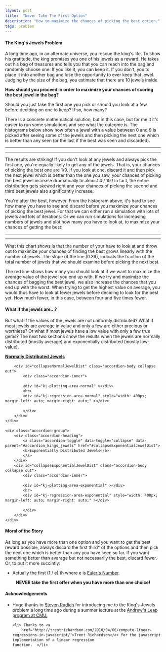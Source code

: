 ```yaml
---
layout: post
title:  "Never Take The First Option"
description: "How to maximize the chances of picking the best option."
tags: problem
---
```

<meta charset="utf-8">
<link rel='stylesheet' href='/css/kings-jewels.css'>

#### The King's Jewels Problem ####
<img itemprop="image" src="/img/itemprop_kings_jewels.png" style='display:none' width=200 height=150>

A long time ago, in an alternate universe, you rescue the king's
life. To show his gratitude, the king promises you one of his jewels as a
reward. He takes out his bag of treasures and tells you that you can 
reach into the bag and randomly choose one. If you like it,
you can keep it. If you don't, you to place it into another bag and 
lose the opportunity to ever keep that jewel. Judging by the size of the
bag, you estimate that there are 10 jewels inside.

**How should you proceed in order to maximize your chances of scoring the best
jewel in the bag?** 

Should you just take the first one you pick or should you
look at a few before deciding on one to keep? If so, how many?

There is a concrete mathematical solution, but in this case, but for me it it's
easier to run some simulations and see what the outcome is. The histograms
below show how often a jewel with a value between 0 and 9 is picked after
seeing some of the jewels and then picking the next one which is better than
any seen (or the last if the best was seen and discarded).

<hr>
<div id="kj-plotting-area" ></div>
<hr>

The results are striking! If you don't look at any jewels and always pick the
first one, you're equally likely to get any of the jewels. That is, your
chances of picking the best one are 1/9. If you look at one, discard it and
then pick the next jewel which is better than the one you saw, your chances of
picking the best jewel increase dramatically to almost 4 / 10.! In fact, the
entire distribution gets skewed right and your chances of picking the second
and third best jewels also significantly increase.

You're after the best, however. From the histogram above, it's hard to see how
many you have to see and discard before you maximize your chances of picking the
best jewel. For that we can either run a simulation with lots of jewels and lots
of iterations. Or we can run simulations for increasing numbers of jewels and 
plot how many you have to look at, to maximize your chances of getting the best:

<hr>
<div id="kj-regression-area" style="width: 400px; margin-left: auto; margin-right: auto;"></div>
<hr>

What this chart shows is that the number of your have to look at and throw out to
maximize your chances of finding the best grows linearly with the number of
jewels. The slope of the line (0.36), indicats the fraction of the total number
of jewels that we should examine before picking the next best. 

The red line shows how many you should look at if we want to maximize the
average value of the jewel you end up with. If we try and maximize the chances
of bagging the best jewel, we also increase the chances that you end up with the
worst. When trying to get the highest value on average, you would thus have to
look at fewer jewels before deciding to look for the best yet. How much fewer,
in this case, between four and five times fewer.

#### What if the jewels are...? ####

But what if the values of the jewels are not uniformly distributed? What if most
jewels are average in value and only a few are either precious or worthless? Or
what if most jewels have a low value with only a few true gems? The next two sections
show the results when the jewels are normally distributed (mostly average) and
exponentially distributed (mostly low-value). 

<div class="accordion" id="accordion_kings_jewels">
    <div class="accordion-group">
        <div class="accordion-heading">
            <a class="accordion-toggle" data-toggle="collapse" data-parent="#accordion_kings_jewels" href="#collapseNormalJewelDist">
            <b>Normally Distributed Jewels</b>
            </a>
        </div>

        <div id="collapseNormalJewelDist" class="accordion-body collapse out">
            <div class="accordion-inner">

            <div id="kj-plotting-area-normal" ></div>
            <hr>
            <div id="kj-regression-area-normal" style="width: 400px; margin-left: auto; margin-right: auto;" ></div>

            </div>
        </div>
    </div>

    <div class="accordion-group">
        <div class="accordion-heading">
            <a class="accordion-toggle" data-toggle="collapse" data-parent="#accordion_kings_jewels" href="#collapseExponentialJewelDist">
            <b>Exponentially Distributed Jewels</b>
            </a>
        </div>
        <div id="collapseExponentialJewelDist" class="accordion-body collapse out">
            <div class="accordion-inner">

            <div id="kj-plotting-area-exponential" ></div>
            <hr>
            <div id="kj-regression-area-exponential" style="width: 400px; margin-left: auto; margin-right: auto;" ></div>

            </div>
        </div>
    </div>
</div>

#### Moral of the Story ####

As long as you have more than one option and you want to get the best reward
possible, always discard the first third* of the options and then pick the next
one which is better than any you have seen so far. If you want something better
than average but not necessarily the best, discard fewer. Or, to put it more
succintly:

* Actually the first (1 / e)'th where e is [Euler's Number](https://en.wikipedia.org/wiki/E_(mathematical_constant)).

<center><b>NEVER take the first offer when you have more than one choice!</b></center>

<script src="/js/lib/d3.min.js"></script>
<script src="/js/lib/d3-grid.js"></script>
<script src="/js/kings-jewels.js"></script>

<script type='text/javascript'>
    kingsJewelsExample();
</script>

#### Acknowledgements ####

<ul>
    <li>Huge thanks to <a href="http://www.cs.cmu.edu/~rudich/">Steven Rudich</a> for introducing me to the
    King's Jewels problem a long time ago during a summer lecture at the
    <a href="http://www.cs.cmu.edu/~./leap/">Andrew's Leap program at CMU.</a></li>

    <li> Thanks to <a
        href="http://trentrichardson.com/2010/04/06/compute-linear-regressions-in-javascript/">Trent Richardson</a> for the javascript implementation of a linear regression
    function.  </li>
</ul>
</body>
